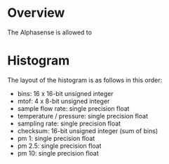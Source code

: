 # Overview

The Alphasense is allowed to

# Histogram

The layout of the histogram is as follows in this order:

* bins: 16 x 16-bit unsigned integer
* mtof: 4 x 8-bit unsigned integer
* sample flow rate: single precision float
* temperature / pressure: single precision float
* sampling rate: single precision float
* checksum: 16-bit unsigned integer (sum of bins)
* pm 1: single precision float
* pm 2.5: single precision float
* pm 10: single precision float

